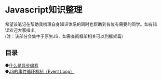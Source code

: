 <h1>Javascript知识整理</h1>
希望该笔记在帮助我梳理自身知识体系的同时也帮助到各位有需要的同学。如有错误欢迎大家指出。</br>
(注：该部分会集中于原生JS，如需查阅框架相关可以到框架篇)</br>

<h2>目录</h2>

●<a href="https://github.com/HoSunghei/Blog/issues/1">什么是异步编程</a></br>
●<a href="https://github.com/HoSunghei/Blog/issues/2">JS的事件循环机制（Event Loop）</a></br>
